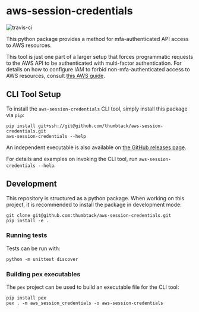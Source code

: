 # aws-session-credentials

![travis-ci](https://travis-ci.org/thumbtack/aws-session-credentials.svg?branch=master)

This python package provides a method for mfa-authenticated API access to AWS resources.

This tool is just one part of a larger setup that forces programmatic requests to the AWS API to be authenticated with multi-factor authentication.  For details on how to configure IAM to forbid non-mfa-authenticated access to AWS resources, consult [this AWS guide](http://docs.aws.amazon.com/IAM/latest/UserGuide/tutorial_users-self-manage-mfa-and-creds.html).

## CLI Tool Setup

To install the `aws-session-credentials` CLI tool, simply install this package via `pip`:

    pip install git+ssh://git@github.com/thumbtack/aws-session-credentials.git
    aws-session-credentials --help

An independent executable is also available on [the GitHub releases page](https://github.com/thumbtack/aws-session-credentials/releases).

For details and examples on invoking the CLI tool, run `aws-session-credentials --help`.

## Development

This repository is structured as a python package. When working on this project, it is recommended to install the package in development mode:

    git clone git@github.com:thumbtack/aws-session-credentials.git
    pip install -e .

### Running tests

Tests can be run with:

    python -m unittest discover

### Building pex executables

The `pex` project can be used to build an executable file for the CLI tool:

    pip install pex
    pex . -m aws_session_credentials -o aws-session-credentials
